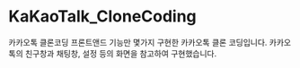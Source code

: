 # KaKaoTalk_CloneCoding
 카카오톡 클론코딩
 프론트앤드 기능만 몇가지 구현한 카카오톡 클론 코딩입니다.
 카카오톡의 친구창과 채팅창, 설정 등의 화면을 참고하여 구현했습니다.
 
